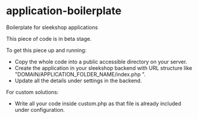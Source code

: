 # application-boilerplate
Boilerplate for sleekshop applications

This piece of code is in beta stage.

To get this piece up and running:
- Copy the whole code into a public accessible directory on your server.
- Create the application in your sleekshop backend with URL structure like "DOMAIN/APPLICATION_FOLDER_NAME/index.php	".
- Update all the details under settings in the backend.



For custom solutions:
- Write all your code inside custom.php as that file is already included under configuration.
